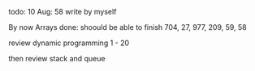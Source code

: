 todo:
10 Aug: 58 write by myself

By now Arrays done: shoould be able to finish 704, 27, 977, 209, 59, 58

review dynamic programming 1 - 20

then review stack and queue

